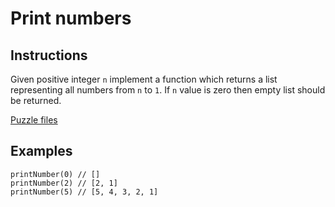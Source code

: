 # Print numbers

## Instructions

Given positive integer `n` implement a function which returns a list representing all numbers from `n` to `1`. If `n` value is zero then
empty list should be returned.

[Puzzle files](.)

## Examples

```
printNumber(0) // []
printNumber(2) // [2, 1]
printNumber(5) // [5, 4, 3, 2, 1]
```


